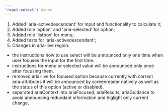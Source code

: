 ```yaml
---
'react-select': minor
---
```


1. Added 'aria-activedescendant' for input and functionality to calculate it;
2. Added role 'option' and 'aria-selected' for option;
3. Added role 'listbox' for menu;
4. Added tests for 'aria-activedescendant';
5. Changes in aria-live region:

- the instructions how to use select will be announced only one time when user focuses the input for the first time.
- instructions for menu or selected value will be announced only once after focusing them.
- removed aria-live for focused option because currently with correct aria-attributes it will be announced by screenreader natively as well as the status of this option (active or disabled).
- separated ariaContext into ariaFocused, ariaResults, ariaGuidance to avoid announcing redundant information and higlight only current change.
